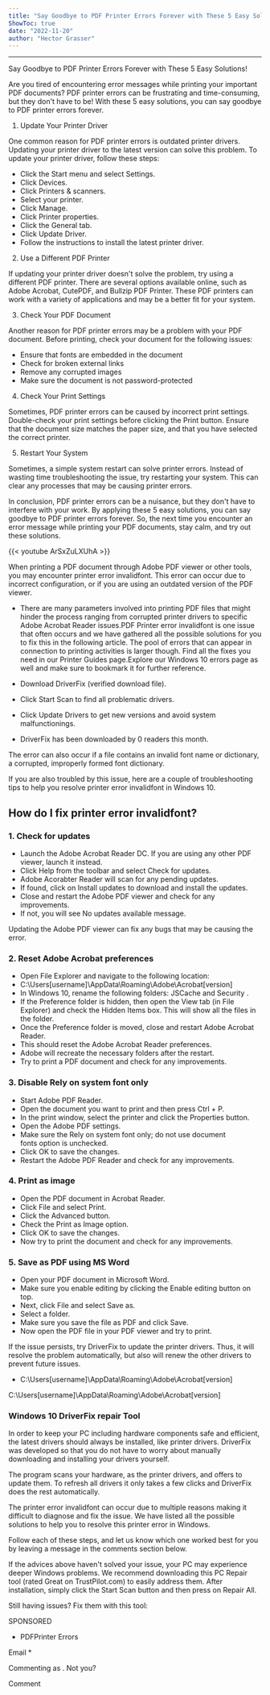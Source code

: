 ```yaml
---
title: "Say Goodbye to PDF Printer Errors Forever with These 5 Easy Solutions!"
ShowToc: true 
date: "2022-11-20"
author: "Hector Grasser"
---
```

*****
Say Goodbye to PDF Printer Errors Forever with These 5 Easy Solutions!

Are you tired of encountering error messages while printing your important PDF documents? PDF printer errors can be frustrating and time-consuming, but they don't have to be! With these 5 easy solutions, you can say goodbye to PDF printer errors forever.

1. Update Your Printer Driver

One common reason for PDF printer errors is outdated printer drivers. Updating your printer driver to the latest version can solve this problem. To update your printer driver, follow these steps:

- Click the Start menu and select Settings.
- Click Devices.
- Click Printers & scanners.
- Select your printer.
- Click Manage.
- Click Printer properties.
- Click the General tab.
- Click Update Driver.
- Follow the instructions to install the latest printer driver.

2. Use a Different PDF Printer

If updating your printer driver doesn't solve the problem, try using a different PDF printer. There are several options available online, such as Adobe Acrobat, CutePDF, and Bullzip PDF Printer. These PDF printers can work with a variety of applications and may be a better fit for your system.

3. Check Your PDF Document

Another reason for PDF printer errors may be a problem with your PDF document. Before printing, check your document for the following issues:

- Ensure that fonts are embedded in the document
- Check for broken external links
- Remove any corrupted images
- Make sure the document is not password-protected

4. Check Your Print Settings

Sometimes, PDF printer errors can be caused by incorrect print settings. Double-check your print settings before clicking the Print button. Ensure that the document size matches the paper size, and that you have selected the correct printer.

5. Restart Your System

Sometimes, a simple system restart can solve printer errors. Instead of wasting time troubleshooting the issue, try restarting your system. This can clear any processes that may be causing printer errors.

In conclusion, PDF printer errors can be a nuisance, but they don't have to interfere with your work. By applying these 5 easy solutions, you can say goodbye to PDF printer errors forever. So, the next time you encounter an error message while printing your PDF documents, stay calm, and try out these solutions.

{{< youtube ArSxZuLXUhA >}} 



When printing a PDF document through Adobe PDF viewer or other tools, you may encounter printer error invalidfont. This error can occur due to incorrect configuration, or if you are using an outdated version of the PDF viewer.
 
- There are many parameters involved into printing PDF files that might hinder the process ranging from corrupted printer drivers to specific Adobe Acrobat Reader issues.PDF Printer error invalidfont is one issue that often occurs and we have gathered all the possible solutions for you to fix this in the following article. The pool of errors that can appear in connection to printing activities is larger though. Find all the fixes you need in our Printer Guides page.Explore our Windows 10 errors page as well and make sure to bookmark it for further reference.

 
 
 
- Download DriverFix (verified download file).
 - Click Start Scan to find all problematic drivers.
 - Click Update Drivers to get new versions and avoid system malfunctionings.

 
- DriverFix has been downloaded by 0 readers this month.

 
The error can also occur if a file contains an invalid font name or dictionary, a corrupted, improperly formed font dictionary.
 
If you are also troubled by this issue, here are a couple of troubleshooting tips to help you resolve printer error invalidfont in Windows 10.
 
## How do I fix printer error invalidfont?
 
### 1. Check for updates
 
- Launch the Adobe Acrobat Reader DC. If you are using any other PDF viewer, launch it instead.
 - Click Help from the toolbar and select Check for updates.
 - Adobe Acorabter Reader will scan for any pending updates.
 - If found, click on Install updates to download and install the updates.
 - Close and restart the Adobe PDF viewer and check for any improvements.
 - If not, you will see No updates available message.

 
Updating the Adobe PDF viewer can fix any bugs that may be causing the error.
 
### 2. Reset Adobe Acrobat preferences
 
- Open File Explorer and navigate to the following location:
 - C:\Users\[username]\AppData\Roaming\Adobe\Acrobat\[version]
 - In Windows 10, rename the following folders: JSCache and Security .
 - If the Preference folder is hidden, then open the View tab (in File Explorer) and check the Hidden Items box. This will show all the files in the folder.
 - Once the Preference folder is moved, close and restart Adobe Acrobat Reader.
 - This should reset the Adobe Acrobat Reader preferences.
 - Adobe will recreate the necessary folders after the restart.
 - Try to print a PDF document and check for any improvements.

 
### 3. Disable Rely on system font only
 
- Start Adobe PDF Reader.
 - Open the document you want to print and then press Ctrl + P.
 - In the print window, select the printer and click the Properties button.
 - Open the Adobe PDF settings.
 - Make sure the Rely on system font only; do not use document fonts option is unchecked.
 - Click OK to save the changes.
 - Restart the Adobe PDF Reader and check for any improvements.

 
### 4. Print as image 
 
- Open the PDF document in Acrobat Reader.
 - Click File and select Print.
 - Click the Advanced button.
 - Check the Print as Image option.
 - Click OK to save the changes.
 - Now try to print the document and check for any improvements.

 
### 5. Save as PDF using MS Word
 
- Open your PDF document in Microsoft Word.
 - Make sure you enable editing by clicking the Enable editing button on top.
 - Next, click File and select Save as.
 - Select a folder.
 - Make sure you save the file as PDF and click Save.
 - Now open the PDF file in your PDF viewer and try to print.

 
If the issue persists, try DriverFix to update the printer drivers. Thus, it will resolve the problem automatically, but also will renew the other drivers to prevent future issues.
 
- C:\Users\[username]\AppData\Roaming\Adobe\Acrobat\[version]

 
C:\Users\[username]\AppData\Roaming\Adobe\Acrobat\[version]
 
### Windows 10 DriverFix repair Tool
 
In order to keep your PC including hardware components safe and efficient, the latest drivers should always be installed, like printer drivers. DriverFix was developed so that you do not have to worry about manually downloading and installing your drivers yourself.
 
The program scans your hardware, as the printer drivers, and offers to update them. To refresh all drivers it only takes a few clicks and DriverFix does the rest automatically.
 
The printer error invalidfont can occur due to multiple reasons making it difficult to diagnose and fix the issue. We have listed all the possible solutions to help you to resolve this printer error in Windows.
 
Follow each of these steps, and let us know which one worked best for you by leaving a message in the comments section below.
 

 
If the advices above haven't solved your issue, your PC may experience deeper Windows problems. We recommend downloading this PC Repair tool (rated Great on TrustPilot.com) to easily address them. After installation, simply click the Start Scan button and then press on Repair All.
 
Still having issues? Fix them with this tool:
 
SPONSORED
 
- PDFPrinter Errors

 
Email * 
 

Commenting as .
Not you?

 
Comment 





